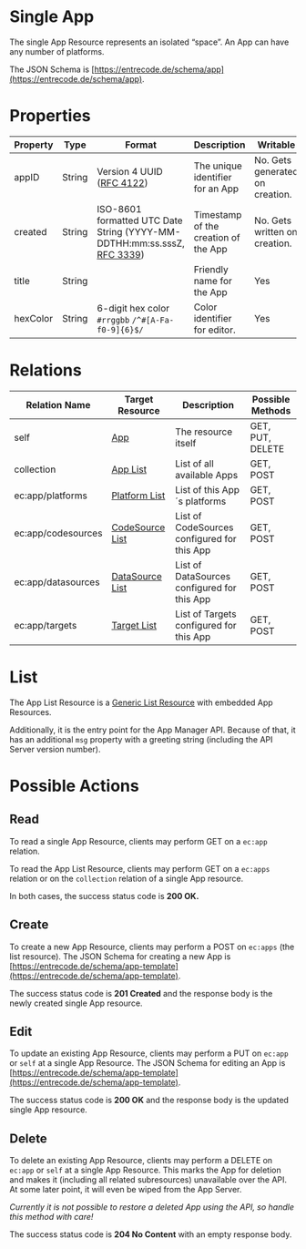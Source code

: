 # Single App

The single App Resource represents an isolated “space”. An App can have any number of platforms. 

The JSON Schema is [https://entrecode.de/schema/app](https://entrecode.de/schema/app).

# Properties

| Property | Type | Format | Description | Writable |
|----------|------|--------|-------------|----------|
|appID| String | Version 4 UUID ([RFC 4122](http://tools.ietf.org/html/rfc4122))| The unique identifier for an App | No. Gets generated on creation. |
|created| String| ISO-8601 formatted UTC Date String (YYYY-MM-DDTHH:mm:ss.sssZ, [RFC 3339](http://tools.ietf.org/html/rfc3339))| Timestamp of the creation of the App| No. Gets written on creation. |
|title|String||Friendly name for the App|Yes|
|hexColor|String|6-digit hex color `#rrggbb` `/^#[A-Fa-f0-9]{6}$/`|Color identifier for editor.|Yes|

# Relations

| Relation Name | Target Resource | Description |Possible Methods |
|---------------|-----------------|-------------|-----------------|
| self          | [App](#)| The resource itself | GET, PUT, DELETE |
| collection    | [App List](#list)| List of all available Apps | GET, POST|
| ec:app/platforms | [Platform List](resources/platform#list) | List of this App´s platforms | GET, POST |
| ec:app/codesources | [CodeSource List](resources/codesource#list) | List of CodeSources configured for this App | GET, POST |
| ec:app/datasources | [DataSource List](resources/datasource#list) | List of DataSources configured for this App | GET, POST |
| ec:app/targets | [Target List](resources/target#list) | List of Targets configured for this App | GET, POST |

# List

The App List Resource is a [Generic List Resource](/#generic-list-resources) with embedded App Resources.

Additionally, it is the entry point for the App Manager API. Because of that, it has an additional `msg` property with a greeting string (including the API Server version number). 

# Possible Actions

## Read

To read a single App Resource, clients may perform GET on a `ec:app` relation.

To read the App List Resource, clients may perform GET on a `ec:apps` relation or on the `collection` relation of a single App resource.

In both cases, the success status code is **200 OK.**

## Create

To create a new App Resource, clients may perform a POST on `ec:apps` (the list resource). The JSON Schema for creating a new App is [https://entrecode.de/schema/app-template](https://entrecode.de/schema/app-template). 

The success status code is **201 Created** and the response body is the newly created single App resource.

## Edit

To update an existing App Resource, clients may perform a PUT on `ec:app` or `self` at a single App Resource. The JSON Schema for editing an App is [https://entrecode.de/schema/app-template](https://entrecode.de/schema/app-template). 

The success status code is **200 OK** and the response body is the updated single App resource.

## Delete

To delete an existing App Resource, clients may perform a DELETE on `ec:app` or `self` at a single App Resource. This marks the App for deletion and makes it (including all related subresources) unavailable over the API. At some later point, it will even be wiped from the App Server.

*Currently it is not possible to restore a deleted App using the API, so handle this method with care!*

The success status code is **204 No Content** with an empty response body.
